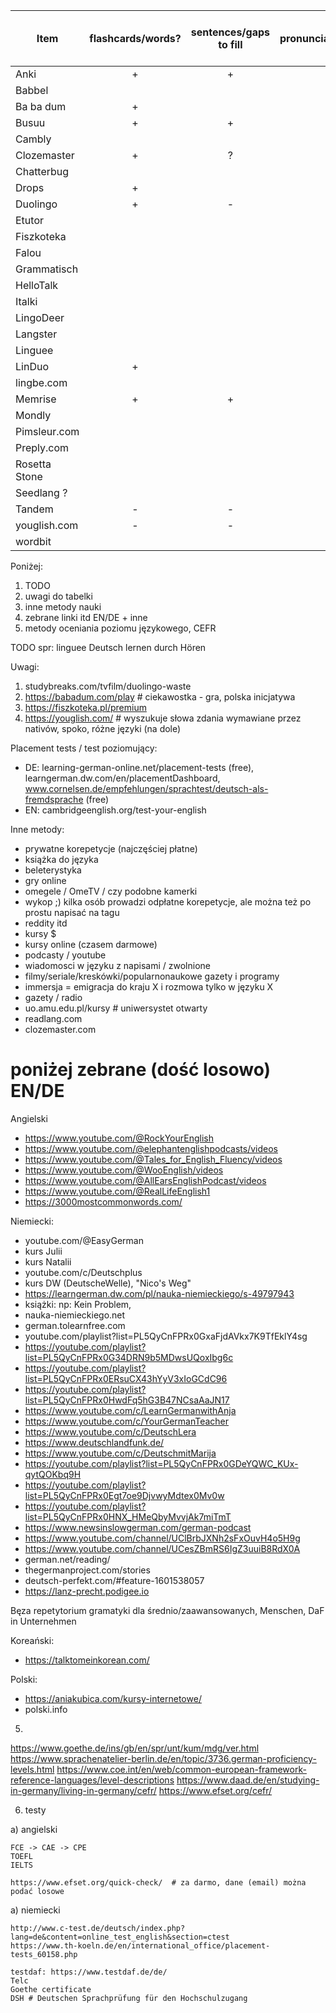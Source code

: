 | Item          | flashcards/words? | sentences/gaps to fill | pronunciation/audio | chat with natives | audio chat with natives | free? | paid? | FOSS? | anonymous? | notices | certificate? |
|---------------|:-----------------:|:----------------------:|:-------------------:|:-----------------:|:-----------------------:|:-----:|:-----:|:-----:|:----------:|:-------:|:------------:|
| Anki          |         +         |           +            |          ?          |         -         |            -            |   +   |   -   |  +?   |     +      |         |              |
| Babbel        |                   |                        |                     |                   |                         |       |       |       |            |         |              |
| Ba ba dum     |         +         |                        |          +          |                   |                         |   +   |       |       |     +      |    2    |              |
| Busuu         |         +         |           +            |          ?          |         -         |            -            |       |       |       |            |         |              |
| Cambly        |                   |                        |                     |                   |                         |       |       |       |            |         |              |
| Clozemaster   |         +         |           ?            |          ?          |                   |                         |   ?   |       |       |            |         |              |
| Chatterbug    |                   |                        |                     |         +         |                         |   +   |   +   |   -   |     -      |         |              |
| Drops         |         +         |                        |                     |         -         |            -            |   +   |   +   |       |            |         |              |
| Duolingo      |         +         |           -            |                     |         -         |            -            |   +   |   +   |       |            |    1    |              |
| Etutor        |                   |                        |                     |                   |                         |       |   +   |       |            |         |              |
| Fiszkoteka    |                   |                        |                     |                   |                         |       |   +   |       |            |    3    |              |
| Falou         |                   |                        |                     |                   |                         |       |   +   |       |            |    3    |              |
| Grammatisch   |                   |                        |                     |                   |                         |       |       |       |            |         |              |
| HelloTalk     |                   |                        |                     |                   |                         |       |   +   |       |            |         |              |
| Italki        |                   |                        |                     |                   |                         |       |       |       |            |         |              |
| LingoDeer     |                   |                        |                     |                   |                         |       |       |       |            |         |              |
| Langster      |                   |                        |                     |                   |                         |       |       |       |            |         |              |
| Linguee       |                   |                        |                     |                   |                         |       |       |       |            |         |              |
| LinDuo        |         +         |                        |          +          |                   |                         |   +   |   +   |       |            |         |              |
| lingbe.com    |                   |                        |                     |         +         |                         |       |       |       |            |         |              |
| Memrise       |         +         |           +            |          -          |         -         |            -            |       |       |       |            |         |              |
| Mondly        |                   |                        |                     |                   |                         |       |       |       |            |         |              |
| Pimsleur.com  |                   |                        |                     |                   |                         |       |   +   |   -   |  -, email  |         |              |
| Preply.com    |                   |                        |                     |                   |            +            |   -   |   +   |   -   |            |         |              |
| Rosetta Stone |                   |                        |                     |                   |                         |       |   +   |       |            |         |              |
| Seedlang ?    |                   |                        |                     |                   |                         |       |       |       |            |         |              |
| Tandem        |         -         |           -            |          -          |         +         |            +            |   +   |   +   |   -   |  -,email   |         |              |
| youglish.com  |         -         |           -            |          +          |         -         |            -            |   +   |   -   |       |     +      |    4    |      -       |
| wordbit       |                   |                        |                     |                   |                         |       |       |       |            |         |              |


Poniżej:
1. TODO
2. uwagi do tabelki
3. inne metody nauki
4. zebrane linki itd EN/DE + inne
5. metody oceniania poziomu językowego, CEFR






TODO spr:
linguee
Deutsch lernen durch Hören



Uwagi:

1. studybreaks.com/tvfilm/duolingo-waste
2. https://babadum.com/play # ciekawostka - gra, polska inicjatywa
3. https://fiszkoteka.pl/premium
4. https://youglish.com/    # wyszukuje słowa zdania wymawiane przez nativów, spoko, różne języki (na dole)

Placement tests / test poziomujący:
- DE: learning-german-online.net/placement-tests (free), learngerman.dw.com/en/placementDashboard, www.cornelsen.de/empfehlungen/sprachtest/deutsch-als-fremdsprache (free)
- EN: cambridgeenglish.org/test-your-english


Inne metody:

- prywatne korepetycje (najczęściej płatne)
- książka do języka
- beleterystyka
- gry online
- omegele / OmeTV / czy podobne kamerki
- wykop ;) kilka osób prowadzi odpłatne korepetycje, ale można też po prostu napisać na tagu
- reddity itd
- kursy $
- kursy online (czasem darmowe)
- podcasty / youtube
- wiadomosci w języku z napisami / zwolnione
- filmy/seriale/kreskówki/popularnonaukowe gazety i programy
- immersja = emigracja do kraju X i rozmowa tylko w języku X
- gazety / radio
- uo.amu.edu.pl/kursy  # uniwersystet otwarty
- readlang.com
- clozemaster.com

# poniżej zebrane (dość losowo) EN/DE

Angielski
- https://www.youtube.com/@RockYourEnglish
- https://www.youtube.com/@elephantenglishpodcasts/videos
- https://www.youtube.com/@Tales_for_English_Fluency/videos
- https://www.youtube.com/@WooEnglish/videos
- https://www.youtube.com/@AllEarsEnglishPodcast/videos
- https://www.youtube.com/@RealLifeEnglish1
- https://3000mostcommonwords.com/

Niemiecki:
- youtube.com/@EasyGerman
- kurs Julii
- kurs Natalii
- youtube.com/c/Deutschplus
- kurs DW (DeutscheWelle), "Nico's Weg"
- https://learngerman.dw.com/pl/nauka-niemieckiego/s-49797943
- książki: np: Kein Problem,
- nauka-niemieckiego.net
- german.tolearnfree.com
- youtube.com/playlist?list=PL5QyCnFPRx0GxaFjdAVkx7K9TfEklY4sg
- https://youtube.com/playlist?list=PL5QyCnFPRx0G34DRN9b5MDwsUQoxIbg6c
- https://youtube.com/playlist?list=PL5QyCnFPRx0ERsuCX43hYyV3xIoGCdC96
- https://youtube.com/playlist?list=PL5QyCnFPRx0HwdFq5hG3B47NCsaAaJN17
- https://www.youtube.com/c/LearnGermanwithAnja
- https://www.youtube.com/c/YourGermanTeacher
- https://www.youtube.com/c/DeutschLera
- https://www.deutschlandfunk.de/
- https://www.youtube.com/c/DeutschmitMarija
- https://youtube.com/playlist?list=PL5QyCnFPRx0GDeYQWC_KUx-qytQOKbq9H
- https://youtube.com/playlist?list=PL5QyCnFPRx0Egt7oe9DjvwyMdtex0Mv0w
- https://youtube.com/playlist?list=PL5QyCnFPRx0HNX_HMeQbyMvvjAk7miTmT
- https://www.newsinslowgerman.com/german-podcast
- https://www.youtube.com/channel/UClBrbJXNh2sFxOuvH4o5H9g
- https://www.youtube.com/channel/UCesZBmRS6IgZ3uuiB8RdX0A
- german.net/reading/
- thegermanproject.com/stories
- deutsch-perfekt.com/#feature-1601538057
- https://lanz-precht.podigee.io

 Bęza repetytorium gramatyki dla średnio/zaawansowanych, Menschen, DaF in Unternehmen


Koreański:
- https://talktomeinkorean.com/


Polski:

- https://aniakubica.com/kursy-internetowe/
- polski.info




5. 
https://www.goethe.de/ins/gb/en/spr/unt/kum/mdg/ver.html
https://www.sprachenatelier-berlin.de/en/topic/3736.german-proficiency-levels.html
https://www.coe.int/en/web/common-european-framework-reference-languages/level-descriptions
https://www.daad.de/en/studying-in-germany/living-in-germany/cefr/
https://www.efset.org/cefr/


6. testy

  a) angielski

	FCE -> CAE -> CPE
	TOEFL
	IELTS

	https://www.efset.org/quick-check/  # za darmo, dane (email) można podać losowe


  a) niemiecki

	http://www.c-test.de/deutsch/index.php?lang=de&content=online_test_english&section=ctest
	https://www.th-koeln.de/en/international_office/placement-tests_60158.php

	testdaf: https://www.testdaf.de/de/
	Telc
	Goethe certificate
	DSH # Deutschen Sprachprüfung für den Hochschulzugang
